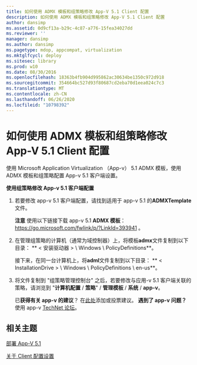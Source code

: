 ```yaml
---
title: 如何使用 ADMX 模板和组策略修改 App-V 5.1 Client 配置
description: 如何使用 ADMX 模板和组策略修改 App-V 5.1 Client 配置
author: dansimp
ms.assetid: 0d9cf13a-b29c-4c87-a776-15fea34027dd
ms.reviewer: ''
manager: dansimp
ms.author: dansimp
ms.pagetype: mdop, appcompat, virtualization
ms.mktglfcycl: deploy
ms.sitesec: library
ms.prod: w10
ms.date: 08/30/2016
ms.openlocfilehash: 18363b4fb904d995862ac30634be1350c972d918
ms.sourcegitcommit: 354664bc527d93f80687cd2eba70d1eea024c7c3
ms.translationtype: MT
ms.contentlocale: zh-CN
ms.lasthandoff: 06/26/2020
ms.locfileid: "10798392"
---
```

# 如何使用 ADMX 模板和组策略修改 App-V 5.1 Client 配置


使用 Microsoft Application Virtualization （App-v） 5.1 ADMX 模板，使用 ADMX 模板和组策略配置 App-v 5.1 客户端设置。

**使用组策略修改 App-v 5.1 客户端配置**

1.  若要修改 app-v 5.1 客户端配置，请找到适用于 app-v 5.1 的**ADMXTemplate**文件。

    **注意** 使用以下链接下载 app-v 5.1 **ADMX 模板**： <https://go.microsoft.com/fwlink/p/?LinkId=393941> 。

     

2.  在管理组策略的计算机（通常为域控制器）上，将模板**admx**文件复制到以下目录： ** &lt; 安装驱动器 &gt; \\ Windows \\ PolicyDefinitions**。

    接下来，在同一台计算机上，将**adml**文件复制到以下目录： ** &lt; InstallationDrive &gt; \\ Windows \\ PolicyDefinitions \ en-us**。

3.  将文件复制到 "组策略管理控制台" 之后，若要修改与应用-v 5.1 客户端关联的策略，请浏览到 "**计算机配置**  /  **策略**"  /  **管理模板**  /  **系统**  /  **app-v**。

    已**获得有关 app-v 的建议**？ 在[此处](http://appv.uservoice.com/forums/280448-microsoft-application-virtualization)添加或投票建议。 **遇到了 app-v 问题？** 使用 app-v [TechNet 论坛](https://social.technet.microsoft.com/Forums/home?forum=mdopappv)。

## 相关主题


[部署 App-V 5.1](deploying-app-v-51.md)

[关于 Client 配置设置](about-client-configuration-settings51.md)

 

 






